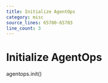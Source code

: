 ```yaml
---
title: Initialize AgentOps
category: misc
source_lines: 65700-65703
line_count: 3
---
```


# Initialize AgentOps
agentops.init()

